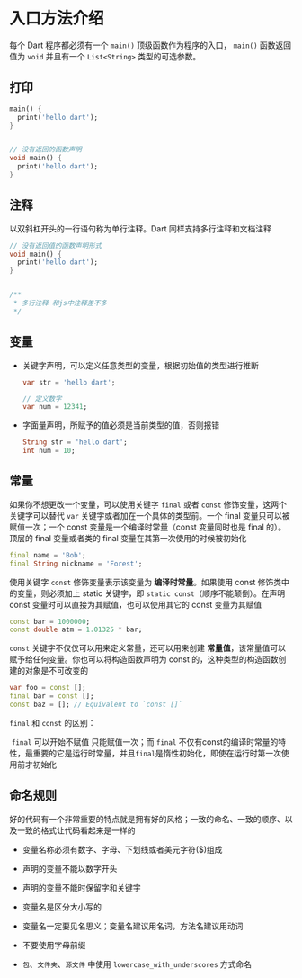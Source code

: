 # 入口方法介绍

每个 Dart 程序都必须有一个 `main()` 顶级函数作为程序的入口， `main()` 函数返回值为 `void` 并且有一个 `List<String>` 类型的可选参数。

## 打印

```dart
main() {
  print('hello dart');
}


// 没有返回的函数声明
void main() {
  print('hello dart');
}
```

## 注释

以双斜杠开头的一行语句称为单行注释。Dart 同样支持多行注释和文档注释

```dart
// 没有返回值的函数声明形式
void main() {
  print('hello dart');
}


/**
 * 多行注释 和js中注释差不多
 */
```

## 变量

- 关键字声明，可以定义任意类型的变量，根据初始值的类型进行推断

    ```dart
    var str = 'hello dart';
    
    // 定义数字
    var num = 12341;
    ```

- 字面量声明，所赋予的值必须是当前类型的值，否则报错

    ```dart
    String str = 'hello dart';
    int num = 10;
    ```

## 常量

如果你不想更改一个变量，可以使用关键字 `final` 或者 `const` 修饰变量，这两个关键字可以替代 `var` 关键字或者加在一个具体的类型前。一个 final 变量只可以被赋值一次；一个 const 变量是一个编译时常量（const 变量同时也是 final 的）。顶层的 final 变量或者类的 final 变量在其第一次使用的时候被初始化

```dart
final name = 'Bob'; 
final String nickname = 'Forest';
```

使用关键字 `const` 修饰变量表示该变量为 **编译时常量**。如果使用 const 修饰类中的变量，则必须加上 static 关键字，即 `static const`（顺序不能颠倒）。在声明 const 变量时可以直接为其赋值，也可以使用其它的 const 变量为其赋值

```dart
const bar = 1000000;
const double atm = 1.01325 * bar;
```

`const` 关键字不仅仅可以用来定义常量，还可以用来创建 **常量值**，该常量值可以赋予给任何变量。你也可以将构造函数声明为 const 的，这种类型的构造函数创建的对象是不可改变的

```dart
var foo = const [];
final bar = const [];
const baz = []; // Equivalent to `const []`
```

`final`   和 `const`  的区别：

​	`final` 可以开始不赋值 只能赋值一次；而 `final` 不仅有const的编译时常量的特性，最重要的它是运行时常量，并且`final`是惰性初始化，即使在运行时第一次使用前才初始化

## 命名规则

好的代码有一个非常重要的特点就是拥有好的风格；一致的命名、一致的顺序、以及一致的格式让代码看起来是一样的

- 变量名称必须有数字、字母、下划线或者美元字符($)组成
- 声明的变量不能以数字开头
- 声明的变量不能时保留字和关键字
- 变量名是区分大小写的
- 变量名一定要见名思义；变量名建议用名词，方法名建议用动词

- 不要使用字母前缀

- `包`、`文件夹`、`源文件` 中使用 `lowercase_with_underscores` 方式命名